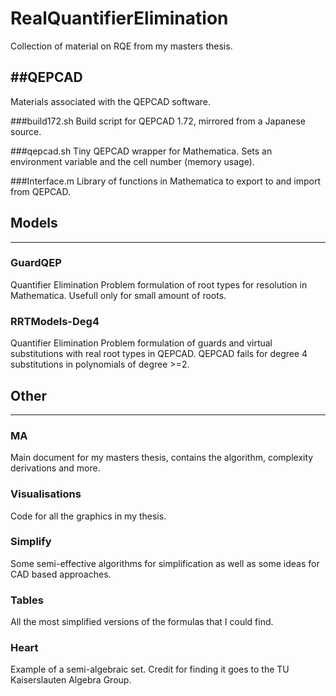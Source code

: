 # RealQuantifierElimination
Collection of material on RQE from my masters thesis.

##QEPCAD
--------
Materials associated with the QEPCAD software.

###build172.sh
Build script for QEPCAD 1.72, mirrored from a Japanese source.

###qepcad.sh
Tiny QEPCAD wrapper for Mathematica. Sets an environment variable and the cell number (memory usage).

###Interface.m
Library of functions in Mathematica to export to and import from QEPCAD.

## Models
---------

### GuardQEP
Quantifier Elimination Problem formulation of root types for resolution in Mathematica. Usefull only for small amount of roots.

### RRTModels-Deg4
Quantifier Elimination Problem formulation of guards and virtual substitutions with real root types in QEPCAD. QEPCAD fails for degree 4 substitutions in polynomials of degree >=2.

## Other
--------

### MA
Main document for my masters thesis, contains the algorithm, complexity derivations and more.

### Visualisations
Code for all the graphics in my thesis.

### Simplify
Some semi-effective algorithms for simplification as well as some ideas for CAD based approaches.

### Tables
All the most simplified versions of the formulas that I could find.

### Heart
Example of a semi-algebraic set. Credit for finding it goes to the TU Kaiserslauten Algebra Group.

